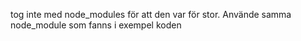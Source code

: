 tog inte med node_modules för att den var för stor.
Använde samma node_module som fanns i exempel koden

